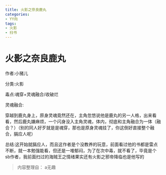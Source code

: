 ```yaml
---
title: 火影之奈良鹿丸
categories:
- YY向
tags:
- 火影
- 扫书
---
```

# 火影之奈良鹿丸
作者:小猪儿

分类:火影

毒点:魂穿+灵魂融合/收破烂

灵魂融合:

穿越到鹿丸身上，原身灵魂竟然还在，主角忽悠说他是鹿丸的另一人格，出来看看，然后鹿丸嫌麻烦，一个闪身没入主角灵魂，体内，彻底和主角融合为一体（融合？）（别的同人好歹就是是魂穿，那也是原身灵魂挂了，你这倒好直接整个融合，膈应人呢）

总结:这开始就膈应人，而且这作者是个没教养的玩意，前面看过他的书都是雷点不断，就一本勉强能看，但还是一堆郁闷，为了在次中毒，就不看了，毕竟是个sb作者，我前面扫过的海贼王之情绪果实还有火影之邪帝降临也是他写的


> 内容整理自： a无趣